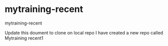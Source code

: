 # mytraining-recent
mytraining-recent

Update this doument to clone on local repo
I have created a new repo called Mytraining recent1
